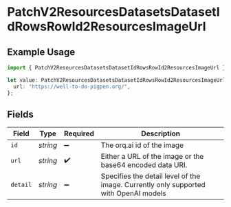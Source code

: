 # PatchV2ResourcesDatasetsDatasetIdRowsRowId2ResourcesImageUrl

## Example Usage

```typescript
import { PatchV2ResourcesDatasetsDatasetIdRowsRowId2ResourcesImageUrl } from "orq-node-client/models/operations";

let value: PatchV2ResourcesDatasetsDatasetIdRowsRowId2ResourcesImageUrl = {
  url: "https://well-to-do-pigpen.org/",
};
```

## Fields

| Field                                                                                | Type                                                                                 | Required                                                                             | Description                                                                          |
| ------------------------------------------------------------------------------------ | ------------------------------------------------------------------------------------ | ------------------------------------------------------------------------------------ | ------------------------------------------------------------------------------------ |
| `id`                                                                                 | *string*                                                                             | :heavy_minus_sign:                                                                   | The orq.ai id of the image                                                           |
| `url`                                                                                | *string*                                                                             | :heavy_check_mark:                                                                   | Either a URL of the image or the base64 encoded data URI.                            |
| `detail`                                                                             | *string*                                                                             | :heavy_minus_sign:                                                                   | Specifies the detail level of the image. Currently only supported with OpenAI models |
